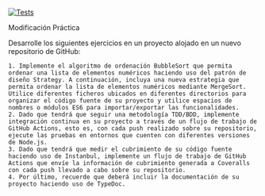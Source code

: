 [![Tests](https://github.com/alu0101205953/modificacion-P7-DSI/actions/workflows/tests.yml/badge.svg)](https://github.com/alu0101205953/modificacion-P7-DSI/actions/workflows/tests.yml)

Modificación Práctica 

Desarrolle los siguientes ejercicios en un proyecto alojado en un nuevo repositorio de GitHub:

    1. Implemente el algoritmo de ordenación BubbleSort que permita ordenar una lista de elementos numéricos haciendo uso del patrón de diseño Strategy. A continuación, incluya una nueva estrategia que permita ordenar la lista de elementos numéricos mediante MergeSort. Utilice diferentes ficheros ubicados en diferentes directorios para organizar el código fuente de su proyecto y utilice espacios de nombres o módulos ES6 para importar/exportar las funcionalidades.
    2. Dado que tendrá que seguir una metodología TDD/BDD, implemente integración continua en su proyecto a través de un flujo de trabajo de GitHub Actions, esto es, con cada push realizado sobre su repositorio, ejecute las pruebas en entornos que cuenten con diferentes versiones de Node.js.
    3. Dado que tendrá que medir el cubrimiento de su código fuente haciendo uso de Instanbul, implemente un flujo de trabajo de GitHub Actions que envíe la información de cubrimiento generada a Coveralls con cada push llevado a cabo sobre su repositorio.
    4. Por último, recuerde que deberá incluir la documentación de su proyecto haciendo uso de TypeDoc.
